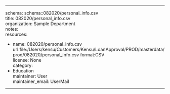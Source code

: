 


---  
schema: schema::082020/personal_info.csv  
title: 082020/personal_info.csv  
organization: Sample Department  
notes:   
resources:  
- name: 082020/personal_info.csv 
 url:file:/Users/kensu/Customers/Kensu/LoanApproval/PROD/masterdata/prod/082020/personal_info.csv 
 format:CSV  
license: None  
category:
 - Education  
maintainer: User  
maintainer_email: UserMail  
---